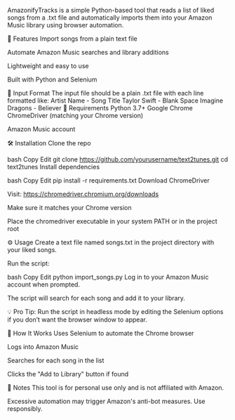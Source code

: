 AmazonifyTracks is a simple Python-based tool that reads a list of liked songs from a .txt file and automatically imports them into your Amazon Music library using browser automation.

🚀 Features
Import songs from a plain text file

Automate Amazon Music searches and library additions

Lightweight and easy to use

Built with Python and Selenium

📄 Input Format
The input file should be a plain .txt file with each line formatted like:
      Artist Name - Song Title
      Taylor Swift - Blank Space
      Imagine Dragons - Believer
🔧 Requirements
Python 3.7+
Google Chrome
ChromeDriver (matching your Chrome version)

Amazon Music account

🛠️ Installation
Clone the repo

bash
Copy
Edit
git clone https://github.com/yourusername/text2tunes.git
cd text2tunes
Install dependencies

bash
Copy
Edit
pip install -r requirements.txt
Download ChromeDriver

Visit: https://chromedriver.chromium.org/downloads

Make sure it matches your Chrome version

Place the chromedriver executable in your system PATH or in the project root

⚙️ Usage
Create a text file named songs.txt in the project directory with your liked songs.

Run the script:

bash
Copy
Edit
python import_songs.py
Log in to your Amazon Music account when prompted.

The script will search for each song and add it to your library.

💡 Pro Tip: Run the script in headless mode by editing the Selenium options if you don’t want the browser window to appear.

🧠 How It Works
Uses Selenium to automate the Chrome browser

Logs into Amazon Music

Searches for each song in the list

Clicks the "Add to Library" button if found

📌 Notes
This tool is for personal use only and is not affiliated with Amazon.

Excessive automation may trigger Amazon's anti-bot measures. Use responsibly.
